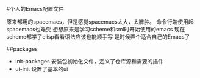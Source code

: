#个人的Emacs配置文件

原来都用的spacemacs，但是感觉spacemacs太大，太臃肿。
命令行端使用起spacemacs也难受
想想原来是学习scheme和sml时开始使用的emacs
现在scheme都学了elisp看看语法应该也能顺手写
是时候弄个适合自己的Emacs了

##packages
- init-packages 安装包初始化文件，定义了仓库源和需要的插件
- ui-init 设置了基本的ui
